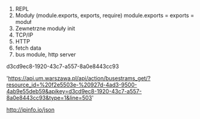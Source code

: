 1. REPL
2. Moduły (module.exports, exports, require)
module.exports = exports = moduł
3. Zewnetrzne moduły init
4. TCP/IP
5. HTTP
6. fetch data
7. bus module, http server






d3cd9ec8-1920-43c7-a557-8a0e8443cc93



'https://api.um.warszawa.pl/api/action/busestrams_get/?resource_id=%20f2e5503e-%20927d-4ad3-9500-4ab9e55deb59&apikey=d3cd9ec8-1920-43c7-a557-8a0e8443cc93&type=1&line=503'

http://ipinfo.io/json